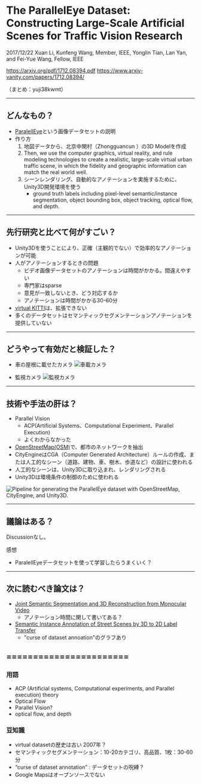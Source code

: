 The ParallelEye Dataset: Constructing Large-Scale Artificial Scenes for Traffic Vision Research
===

2017/12/22 Xuan Li, Kunfeng Wang, Member, IEEE, Yonglin Tian, Lan Yan, and Fei-Yue Wang, Fellow, IEEE

https://arxiv.org/pdf/1712.08394.pdf
https://www.arxiv-vanity.com/papers/1712.08394/

（まとめ：yuji38kwmt）

---

## どんなもの？
* [ParalellEye](http://openpv.cn/datasets/paralleleye/)という画像データセットの説明
* 作り方
    1. 地図データから、北京中関村（Zhongguancun ）の3D Modelを作成
    2. Then, we use the computer graphics, virtual reality, and rule modeling technologies to create a realistic, large-scale virtual urban traffic scene, in which the fidelity and geographic information can match the real world well.
    3. シーンレンダリング、自動的なアノテーションを実施するために、Unity3D開発環境を使う
        * ground truth labels including pixel-level semantic/instance segmentation, object bounding box, object tracking, optical flow, and depth.

---

## 先行研究と比べて何がすごい？

* Unity3Dを使うことにより、正確（主観的でない）で効率的なアノテーションが可能
* 人がアノテーションするときの問題
    * ビデオ画像データセットのアノテーションは時間がかかる。間違えやすい
    * 専門家はsparse
    * 意見が一致しないとき、どう対応するか
    * アノテーションは時間がかかる30-60分
* [virtual KITTI](http://www.europe.naverlabs.com/Research/Computer-Vision/Proxy-Virtual-Worlds)は、拡張できない
* 多くのデータセットはセマンティックセグメンテーションアノテーションを提供していない

---

## どうやって有効だと検証した？
* 車の屋根に載せたカメラ
![車載カメラ](https://arxiv-sanity-sanity-production.s3.amazonaws.com/render-output/419252/x7.png)

* 監視カメラ
![監視カメラ](https://arxiv-sanity-sanity-production.s3.amazonaws.com/render-output/419252/x8.png)

---

## 技術や手法の肝は？

* Parallel Vision
    * ACP(Artificial Systems、Computational Experiment、Parallel Execution)
    * よくわからなかった
* [OpenStreetMap(OSM)](https://www.openstreetmap.org/#map=6/35.588/134.380)で、都市のネットワークを抽出
* CityEngineはCGA（Computer Generated Architecture）ルールの作成、または人工的なシーン（道路、建物、車、樹木、歩道など）の設計に使われる
* 人工的なシーンは、Unity3Dに取り込まれ、レンダリングされる
* Unity3Dは環境条件の制御のために使われる

![Pipeline for generating the ParallelEye dataset with OpenStreetMap, CityEngine, and Unity3D.](https://arxiv-sanity-sanity-production.s3.amazonaws.com/render-output/419252/x3.png)



---

## 議論はある？
Discussionなし。

感想
* ParalellEyeデータセットを使って学習したらうまくいく？




---

## 次に読むべき論文は？


* [Joint Semantic Segmentation and 3D Reconstruction from Monocular Video](https://smartech.gatech.edu/bitstream/handle/1853/53675/HybridSFM-ECCV14.pdf?sequence=1&isAllowed=y)
    - アノテーション時間に関して書いてある？
* [Semantic Instance Annotation of Street Scenes by 3D to 2D Label Transfer](http://www.cvlibs.net/publications/Xie2016CVPR.pdf)
    - "curse of dataset annoation"のグラフあり


=======================
---

### 用語
* ACP (Artificial systems, Computational experiments, and Parallel execution) theory
* Optical Flow
* Parallel Vision?
* optical flow, and depth

### 豆知識
* virtual datasetの歴史は古い 2007年？
* セマンティックセグメンテーション：10-20カテゴリ、高品質、1枚：30-60分
* “curse of dataset annotation” : データセットの呪縛？
* Google Mapsはオープンソースでない
